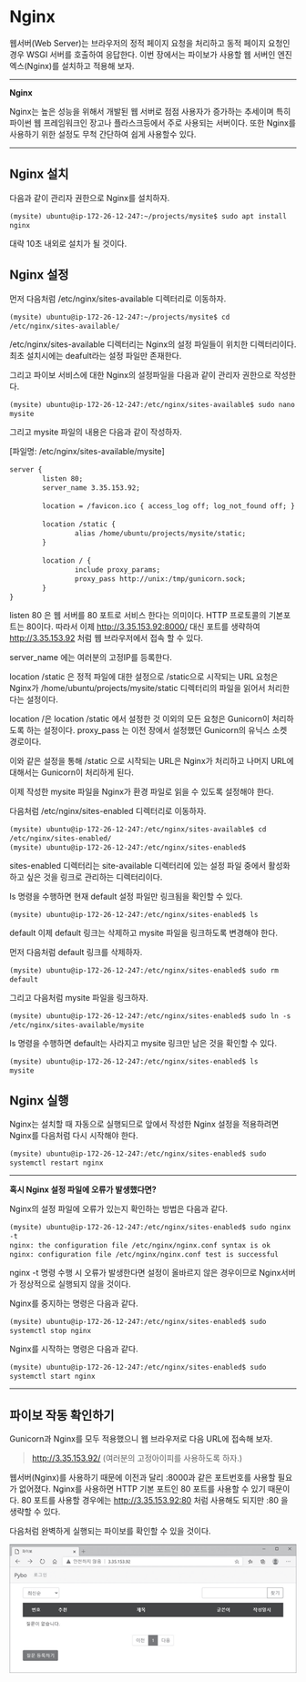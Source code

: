 <!-- -
![](https://github.com/hyeonDD/jump_to_django/blob/main/4_Part/4_10_Part/django.png)
-->
# Nginx
웹서버(Web Server)는 브라우저의 정적 페이지 요청을 처리하고 동적 페이지 요청인 경우 WSGI 서버를 호출하여 응답한다. 이번 장에서는 파이보가 사용할 웹 서버인 엔진엑스(Nginx)를 설치하고 적용해 보자.

---

**Nginx**

Nginx는 높은 성능을 위해서 개발된 웹 서버로 점점 사용자가 증가하는 추세이며 특히 파이썬 웹 프레임워크인 장고나 플라스크등에서 주로 사용되는 서버이다. 또한 Nginx를 사용하기 위한 설정도 무척 간단하여 쉽게 사용할수 있다.

---

## Nginx 설치
다음과 같이 관리자 권한으로 Nginx를 설치하자.
```
(mysite) ubuntu@ip-172-26-12-247:~/projects/mysite$ sudo apt install nginx
```
대략 10초 내외로 설치가 될 것이다.

## Nginx 설정
먼저 다음처럼 /etc/nginx/sites-available 디렉터리로 이동하자.
```
(mysite) ubuntu@ip-172-26-12-247:~/projects/mysite$ cd /etc/nginx/sites-available/
```
/etc/nginx/sites-available 디렉터리는 Nginx의 설정 파일들이 위치한 디렉터리이다. 최초 설치시에는 deafult라는 설정 파일만 존재한다.

그리고 파이보 서비스에 대한 Nginx의 설정파일을 다음과 같이 관리자 권한으로 작성한다.
```
(mysite) ubuntu@ip-172-26-12-247:/etc/nginx/sites-available$ sudo nano mysite
```
그리고 mysite 파일의 내용은 다음과 같이 작성하자.

[파일명: /etc/nginx/sites-available/mysite]
```
server {
        listen 80;
        server_name 3.35.153.92;

        location = /favicon.ico { access_log off; log_not_found off; }

        location /static {
                alias /home/ubuntu/projects/mysite/static;
        }

        location / {
                include proxy_params;
                proxy_pass http://unix:/tmp/gunicorn.sock;
        }
}
```
listen 80 은 웹 서버를 80 포트로 서비스 한다는 의미이다. HTTP 프로토콜의 기본포트는 80이다. 따라서 이제 http://3.35.153.92:8000/ 대신 포트를 생략하여 http://3.35.153.92 처럼 웹 브라우저에서 접속 할 수 있다.

server_name 에는 여러분의 고정IP를 등록한다.

location /static 은 정적 파일에 대한 설정으로 /static으로 시작되는 URL 요청은 Nginx가 /home/ubuntu/projects/mysite/static 디렉터리의 파일을 읽어서 처리한다는 설정이다.

location /은 location /static 에서 설정한 것 이외의 모든 요청은 Gunicorn이 처리하도록 하는 설정이다. proxy_pass 는 이전 장에서 설정했던 Gunicorn의 유닉스 소켓 경로이다.

이와 같은 설정을 통해 /static 으로 시작되는 URL은 Nginx가 처리하고 나머지 URL에 대해서는 Gunicorn이 처리하게 된다.

이제 작성한 mysite 파일을 Nginx가 환경 파일로 읽을 수 있도록 설정해야 한다.

다음처럼 /etc/nginx/sites-enabled 디렉터리로 이동하자.
```
(mysite) ubuntu@ip-172-26-12-247:/etc/nginx/sites-available$ cd /etc/nginx/sites-enabled/
(mysite) ubuntu@ip-172-26-12-247:/etc/nginx/sites-enabled$
```
sites-enabled 디렉터리는 site-available 디렉터리에 있는 설정 파일 중에서 활성화하고 싶은 것을 링크로 관리하는 디렉터리이다.

ls 명령을 수행하면 현재 default 설정 파일만 링크됨을 확인할 수 있다.
```
(mysite) ubuntu@ip-172-26-12-247:/etc/nginx/sites-enabled$ ls
```
default
이제 default 링크는 삭제하고 mysite 파일을 링크하도록 변경해야 한다.

먼저 다음처럼 default 링크를 삭제하자.
```
(mysite) ubuntu@ip-172-26-12-247:/etc/nginx/sites-enabled$ sudo rm default
```
그리고 다음처럼 mysite 파일을 링크하자.
```
(mysite) ubuntu@ip-172-26-12-247:/etc/nginx/sites-enabled$ sudo ln -s /etc/nginx/sites-available/mysite
```
ls 명령을 수행하면 default는 사라지고 mysite 링크만 남은 것을 확인할 수 있다.
```
(mysite) ubuntu@ip-172-26-12-247:/etc/nginx/sites-enabled$ ls
mysite
```

## Nginx 실행
Nginx는 설치할 때 자동으로 실행되므로 앞에서 작성한 Nginx 설정을 적용하려면 Nginx를 다음처럼 다시 시작해야 한다.
```
(mysite) ubuntu@ip-172-26-12-247:/etc/nginx/sites-enabled$ sudo systemctl restart nginx
```

---

**혹시 Nginx 설정 파일에 오류가 발생했다면?**

Nginx의 설정 파일에 오류가 있는지 확인하는 방법은 다음과 같다.
```
(mysite) ubuntu@ip-172-26-12-247:/etc/nginx/sites-enabled$ sudo nginx -t
nginx: the configuration file /etc/nginx/nginx.conf syntax is ok
nginx: configuration file /etc/nginx/nginx.conf test is successful
```
nginx -t 명령 수행 시 오류가 발생한다면 설정이 올바르지 않은 경우이므로 Nginx서버가 정상적으로 실행되지 않을 것이다.

Nginx를 중지하는 명령은 다음과 같다.
```
(mysite) ubuntu@ip-172-26-12-247:/etc/nginx/sites-enabled$ sudo systemctl stop nginx
```
Nginx를 시작하는 명령은 다음과 같다.
```
(mysite) ubuntu@ip-172-26-12-247:/etc/nginx/sites-enabled$ sudo systemctl start nginx
```

---

## 파이보 작동 확인하기
Gunicorn과 Nginx를 모두 적용했으니 웹 브라우저로 다음 URL에 접속해 보자.

> http://3.35.153.92/ (여러분의 고정아이피를 사용하도록 하자.)

웹서버(Nginx)를 사용하기 때문에 이전과 달리 :8000과 같은 포트번호를 사용할 필요가 없어졌다. Nginx를 사용하면 HTTP 기본 포트인 80 포트를 사용할 수 있기 때문이다. 80 포트를 사용할 경우에는 http://3.35.153.92:80 처럼 사용해도 되지만 :80 을 생략할 수 있다.

다음처럼 완벽하게 실행되는 파이보를 확인할 수 있을 것이다.

![4-10_1.png](https://github.com/hyeonDD/jump_to_django/blob/main/4_Part/4_10_Part/4-10_1.png)
